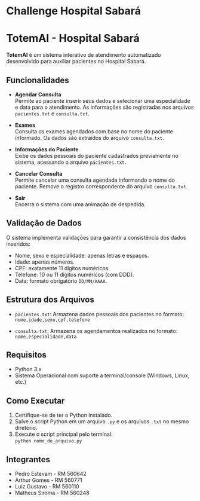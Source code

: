 # Challenge Hospital Sabará
# TotemAI - Hospital Sabará

**TotemAI** é um sistema interativo de atendimento automatizado desenvolvido para auxiliar pacientes no Hospital Sabará.

## Funcionalidades

- **Agendar Consulta**  
  Permite ao paciente inserir seus dados e selecionar uma especialidade e data para o atendimento. As informações são registradas nos arquivos `pacientes.txt` e `consulta.txt`.

- **Exames**  
  Consulta os exames agendados com base no nome do paciente informado. Os dados são extraídos do arquivo `consulta.txt`.

- **Informações do Paciente**  
  Exibe os dados pessoais do paciente cadastrados previamente no sistema, acessando o arquivo `pacientes.txt`.

- **Cancelar Consulta**  
  Permite cancelar uma consulta agendada informando o nome do paciente. Remove o registro correspondente do arquivo `consulta.txt`.

- **Sair**  
  Encerra o sistema com uma animação de despedida.

## Validação de Dados

O sistema implementa validações para garantir a consistência dos dados inseridos:

- Nome, sexo e especialidade: apenas letras e espaços.
- Idade: apenas números.
- CPF: exatamente 11 dígitos numéricos.
- Telefone: 10 ou 11 dígitos numéricos (com DDD).
- Data: formato obrigatório `DD/MM/AAAA`.

## Estrutura dos Arquivos

- `pacientes.txt`: Armazena dados pessoais dos pacientes no formato:  
  `nome,idade,sexo,cpf,telefone`

- `consulta.txt`: Armazena os agendamentos realizados no formato:  
  `nome,especialidade,data`

## Requisitos

- Python 3.x
- Sistema Operacional com suporte a terminal/console (Windows, Linux, etc.)

## Como Executar

1. Certifique-se de ter o Python instalado.
2. Salve o script Python em um arquivo `.py` e os arquivos `.txt` no mesmo diretório.
3. Execute o script principal pelo terminal:  
   `python nome_do_arquivo.py`

## Integrantes

- Pedro Estevam - RM 560642  
- Arthur Gomes - RM 560771  
- Luiz Gustavo - RM 560110  
- Matheus Siroma - RM 560248
